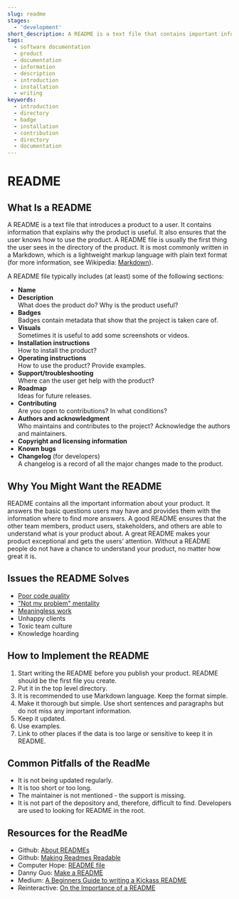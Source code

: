 ```yaml
---
slug: readme
stages:
  - 'development'
short_description: A README is a text file that contains important information about the product. It is the first thing the user sees in the directory of the product. It helps the user to understand what does the product do and how to use it.
tags:
  - software documentation
  - product
  - documentation
  - information
  - description
  - introduction
  - installation
  - writing
keywords:
  - introduction
  - directory
  - badge
  - installation
  - contribution
  - directory
  - documentation
---
```


# README

## What Is a README

A README is a text file that introduces a product to a user. It contains information that explains why the product is useful. It also ensures that the user knows how to use the product. A README file is usually the first thing the user sees in the directory of the product. It is most commonly written in a Markdown, which is a lightweight markup language with plain text format (for more information, see Wikipedia: [Markdown](https://en.wikipedia.org/wiki/Markdown)).

A README file typically includes (at least) some of the following sections:

- **Name**
- **Description**  
  What does the product do? Why is the product useful?
- **Badges**  
  Badges contain metadata that show that the project is taken care of.
- **Visuals**  
  Sometimes it is useful to add some screenshots or videos.
- **Installation instructions**  
  How to install the product?
- **Operating instructions**  
  How to use the product? Provide examples.
- **Support/troubleshooting**  
  Where can the user get help with the product?
- **Roadmap**  
  Ideas for future releases.
- **Contributing**  
  Are you open to contributions? In what conditions?
- **Authors and acknowledgment**  
  Who maintains and contributes to the project? Acknowledge the authors and maintainers.
- **Copyright and licensing information**
- **Known bugs**
- **Changelog** (for developers)  
  A changelog is a record of all the major changes made to the product.

## Why You Might Want the README

README contains all the important information about your product. It answers the basic questions users may have and provides them with the information where to find more answers. A good README ensures that the other team members, product users, stakeholders, and others are able to understand what is your product about. A great README makes your product exceptional and gets the users’ attention. Without a README people do not have a chance to understand your product, no matter how great it is.

## Issues the README Solves

- [Poor code quality](/problems/poor-code-quality)
- ["Not my problem" mentality](/problems/not-my-problem-mentality)
- [Meaningless work](/problems/meaningless-work)
- Unhappy clients
- Toxic team culture
- Knowledge hoarding

## How to Implement the README

1. Start writing the README before you publish your product. README should be the first file you create.
2. Put it in the top level directory.
3. It is recommended to use Markdown language. Keep the format simple.
4. Make it thorough but simple. Use short sentences and paragraphs but do not miss any important information.
5. Keep it updated.
6. Use examples.
7. Link to other places if the data is too large or sensitive to keep it in README.

## Common Pitfalls of the ReadMe

- It is not being updated regularly.
- It is too short or too long.
- The maintainer is not mentioned - the support is missing.
- It is not part of the depository and, therefore, difficult to find. Developers are used to looking for README in the root.

## Resources for the ReadMe

- Github: [About READMEs](https://help.github.com/en/articles/about-readmes)
- Github: [Making Readmes Readable](https://github.com/18F/open-source-guide/blob/18f-pages/pages/making-readmes-readable.md#list-the-licensing-information-for-your-project)
- Computer Hope: [README file](https://www.computerhope.com/jargon/////r/readme.htm)
- Danny Guo: [Make a README](https://www.makeareadme.com/)
- Medium: [A Beginners Guide to writing a Kickass README](https://medium.com/@meakaakka/a-beginners-guide-to-writing-a-kickass-readme-7ac01da88ab3)
- Reinteractive: [On the Importance of a README](https://reinteractive.com/posts/137-on-the-importance-of-a-readme)
